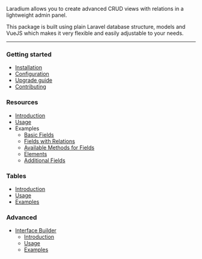 Laradium allows you to create advanced CRUD views with relations in a lightweight admin panel.

This package is built using plain Laravel database structure, models and VueJS which makes it very flexible and easily adjustable to your needs.

***

### Getting started
* [Installation](https://github.com/laradium/laradium/wiki/Installation)
* [Configuration](https://github.com/laradium/laradium/wiki/Configuration)
* [Upgrade guide](#)
* [Contributing](#)

### Resources
* [Introduction](https://github.com/laradium/laradium/wiki/Introduction-%7C-Resources)
* [Usage](https://github.com/laradium/laradium/wiki/Usage)
* Examples
    * [Basic Fields](https://github.com/laradium/laradium/wiki/Basic-Fields)
    * [Fields with Relations](https://github.com/laradium/laradium/wiki/Fields-with-Relations)
    * [Available Methods for Fields](https://github.com/laradium/laradium/wiki/Available-Methods-for-Fields)
    * [Elements](https://github.com/laradium/laradium/wiki/Elements)
    * [Additional Fields](https://github.com/laradium/laradium/wiki/Additional-Fields)

### Tables
* [Introduction](https://github.com/laradium/laradium/wiki/Introduction-%7C-Tables)
* [Usage](#)
* [Examples](https://github.com/laradium/laradium/wiki/Examples)

### Advanced
* [Interface Builder](#)
    * [Introduction](#)
    * [Usage](#)
    * [Examples](#)
